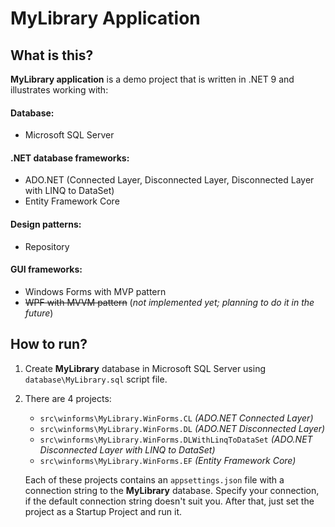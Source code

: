 # MyLibrary Application

## What is this?

**MyLibrary application** is a demo project that is written in .NET 9 and illustrates working with:

#### Database:

 - Microsoft SQL Server

#### .NET database frameworks:

 - ADO.NET (Connected Layer, Disconnected Layer, Disconnected Layer with LINQ to DataSet)
 - Entity Framework Core

#### Design patterns:

 - Repository

#### GUI frameworks:

 - Windows Forms with MVP pattern
 - ~~WPF with MVVM pattern~~ (*not implemented yet; planning to do it in the future*)

## How to run?

1. Create **MyLibrary** database in Microsoft SQL Server using `database\MyLibrary.sql` script file.

2. There are 4 projects:
   - `src\winforms\MyLibrary.WinForms.CL` *(ADO.NET Connected Layer)*
   - `src\winforms\MyLibrary.WinForms.DL` *(ADO.NET Disconnected Layer)*
   - `src\winforms\MyLibrary.WinForms.DLWithLinqToDataSet` *(ADO.NET Disconnected Layer with LINQ to DataSet)*
   - `src\winforms\MyLibrary.WinForms.EF` *(Entity Framework Core)*

   Each of these projects contains an `appsettings.json` file with a connection string to the **MyLibrary** database.
   Specify your connection, if the default connection string doesn't suit you.
   After that, just set the project as a Startup Project and run it.
